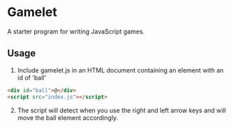 # Gamelet

A starter program for writing JavaScript games.

## Usage

1. Include gamelet.js in an HTML document containing an element with an id of 'ball'

```html
<div id="ball">@</div>
<script src="index.js"></script>
```

2. The script will detect when you use the right and left arrow keys and will move the ball element accordingly.

